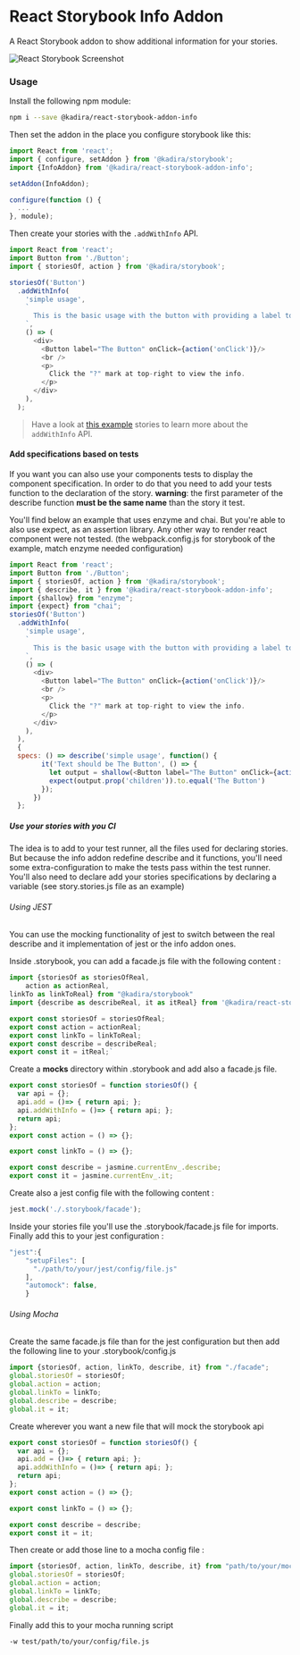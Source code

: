 # React Storybook Info Addon

A React Storybook addon to show additional information for your stories.

![React Storybook Screenshot](docs/home-screenshot.png)

### Usage

Install the following npm module:

```sh
npm i --save @kadira/react-storybook-addon-info
```

Then set the addon in the place you configure storybook like this:

```js
import React from 'react';
import { configure, setAddon } from '@kadira/storybook';
import {InfoAddon} from '@kadira/react-storybook-addon-info';

setAddon(InfoAddon);

configure(function () {
  ...
}, module);
```

Then create your stories with the `.addWithInfo` API.

```js
import React from 'react';
import Button from './Button';
import { storiesOf, action } from '@kadira/storybook';

storiesOf('Button')
  .addWithInfo(
    'simple usage',
    `
      This is the basic usage with the button with providing a label to show the text.
    `,
    () => (
      <div>
        <Button label="The Button" onClick={action('onClick')}/>
        <br />
        <p>
          Click the "?" mark at top-right to view the info.
        </p>
      </div>
    ),
  );
```

> Have a look at [this example](example/story.js) stories to learn more about the `addWithInfo` API.

#### Add specifications based on tests

If you want you can also use your components tests to display the component specification.
In order to do that you need to add your tests function to the declaration of the story.
**warning**: the first parameter of the describe function **must be the same name** than the story it test.

You'll find below an example that uses enzyme and chai. But you're able to also use expect, as an assertion library.
Any other way to render react component were not tested. (the webpack.config.js for storybook of the example, match enzyme needed configuration)

```js
import React from 'react';
import Button from './Button';
import { storiesOf, action } from '@kadira/storybook';
import { describe, it } from '@kadira/react-storybook-addon-info';
import {shallow} from "enzyme";
import {expect} from "chai";
storiesOf('Button')
  .addWithInfo(
    'simple usage',
    `
      This is the basic usage with the button with providing a label to show the text.
    `,
    () => (
      <div>
        <Button label="The Button" onClick={action('onClick')}/>
        <br />
        <p>
          Click the "?" mark at top-right to view the info.
        </p>
      </div>
    ),
  ),
  {
  specs: () => describe('simple usage', function() {
        it('Text should be The Button', () => {
          let output = shallow(<Button label="The Button" onClick={action('onClick')}/>);
          expect(output.prop('children')).to.equal('The Button')
        });
      })
  };
```

##### Use your stories with you CI

The idea is to add to your test runner, all the files used for declaring stories.
But because the info addon redefine describe and it functions, you'll need some extra-configuration to make the tests pass within the test runner.
You'll also need to declare add your stories specifications by declaring a variable (see story.stories.js file as an example)

###### Using JEST

You can use the mocking functionality of jest to switch between the real describe and it implementation of jest or 
the info addon ones. 

Inside .storybook, you can add a facade.js file with the following content : 

```js
import {storiesOf as storiesOfReal,
    action as actionReal,
linkTo as linkToReal} from "@kadira/storybook"
import {describe as describeReal, it as itReal} from '@kadira/react-storybook-addon-info';

export const storiesOf = storiesOfReal;
export const action = actionReal;
export const linkTo = linkToReal;
export const describe = describeReal;
export const it = itReal;`
```

Create a __mocks__ directory within .storybook and add also a facade.js file.

```js
export const storiesOf = function storiesOf() {
  var api = {};
  api.add = ()=> { return api; };
  api.addWithInfo = ()=> { return api; };
  return api;
};
export const action = () => {};

export const linkTo = () => {};

export const describe = jasmine.currentEnv_.describe;
export const it = jasmine.currentEnv_.it;
```

Create also a jest config file with the following content :

```js
jest.mock('./.storybook/facade');
```

Inside your stories file you'll use the .storybook/facade.js file for imports.
Finally add this to your jest configuration :

```js
"jest":{
    "setupFiles": [
      "./path/to/your/jest/config/file.js"
    ],
    "automock": false,
    }
```

###### Using Mocha

Create the same facade.js file than for the jest configuration but then add the following line to your .storybook/config.js

```js
import {storiesOf, action, linkTo, describe, it} from "./facade";
global.storiesOf = storiesOf;
global.action = action;
global.linkTo = linkTo;
global.describe = describe;
global.it = it;
```

Create wherever you want a new file that will mock the storybook api

```js
export const storiesOf = function storiesOf() {
  var api = {};
  api.add = ()=> { return api; };
  api.addWithInfo = ()=> { return api; };
  return api;
};
export const action = () => {};

export const linkTo = () => {};

export const describe = describe;
export const it = it;
```

Then create or add those line to a mocha config file :

```js
import {storiesOf, action, linkTo, describe, it} from "path/to/your/mock/file";
global.storiesOf = storiesOf;
global.action = action;
global.linkTo = linkTo;
global.describe = describe;
global.it = it;
```

Finally add this to your mocha running script

```
-w test/path/to/your/config/file.js
```

